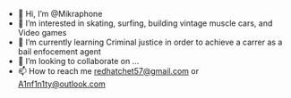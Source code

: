 - 👋 Hi, I’m @Mikraphone
- 👀 I’m interested in skating, surfing, building vintage muscle cars, and Video games
- 🌱 I’m currently learning Criminal justice in order to achieve a carrer as a bail enfocement agent
- 💞️ I’m looking to collaborate on ...
- 📫 How to reach me redhatchet57@gmail.com or A1nf1n1ty@outlook.com

<!---
Mikraphone/Mikraphone is a ✨ special ✨ repository because its `README.md` (this file) appears on your GitHub profile.
You can click the Preview link to take a look at your changes.
--->
